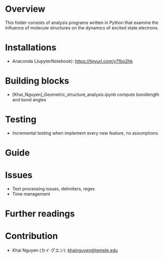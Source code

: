 # Overview 
This folder consists of analysis programs written in Python that examine the influence of molecule structures on the dynamics of excited state electrons. 

# Installations
* Anaconda (JupyterNotebook): https://tinyurl.com/y7fbo2hk

# Building blocks
* [Khai_Nguyen]_Geometric_structure_analysis.ipynb compute bondlength and bond angles

# Testing
* Incremental testing when implement every new feature, no assumptions

# Guide

# Issues
* Text processing issues, delimiters, regex 
* Time management

# Further readings

# Contribution
* Khai Nguyen (カイ∙グエン):  khainguyen@temple.edu